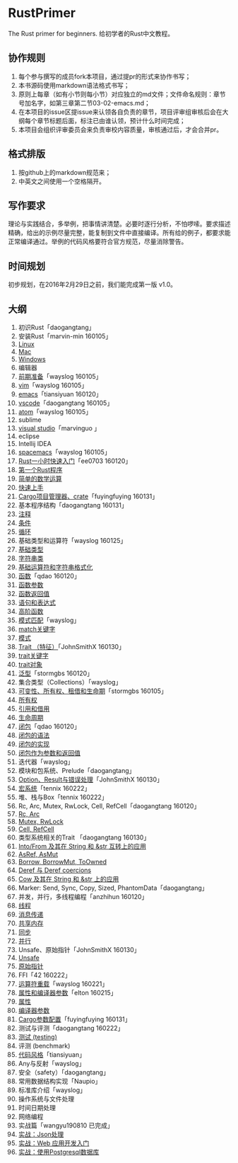 # RustPrimer
The Rust primer for beginners.
给初学者的Rust中文教程。

## 协作规则

1. 每个参与撰写的成员fork本项目，通过提pr的形式来协作书写；
2. 本书源码使用markdown语法格式书写；
3. 原则上每章（如有小节则每小节）对应独立的md文件；文件命名规则：章节号加名字，如第三章第二节03-02-emacs.md；
4. 在本项目的issue区提issue来认领各自负责的章节，项目评审组审核后会在大纲每个章节标题后面，标注已由谁认领，预计什么时间完成；
5. 本项目会组织评审委员会来负责审校内容质量，审核通过后，才会合并pr。

## 格式排版

1. 按github上的markdown规范来；
2. 中英文之间使用一个空格隔开。

## 写作要求

理论与实践结合，多举例，把事情讲清楚。必要时逐行分析，不怕啰嗦。要求描述精确，给出的示例尽量完整，能复制到文件中直接编译。所有给的例子，都要求能正常编译通过。举例的代码风格要符合官方规范，尽量消除警告。

## 时间规划

初步规划，在2016年2月29日之前，我们能完成第一版 v1.0。


## 大纲

1. 初识Rust「daogangtang」
2. 安装Rust「marvin-min 160105」
  1. [Linux](./02-install/02-01-install_rust_on_linux.md)
  2. [Mac](./02-install/02-02-install_rust_on_mac_os.md)
  3. [Windows](./02-install/02-03-install_rust_on_windows.md)
3. 编辑器
  1. [前期准备](./03-editors/03-01-before.md)「wayslog 160105」
  1. [vim](./03-editors/03-02-vim.md)「wayslog 160105」
  2. [emacs](./03-editors/03-03-emacs.md)「tiansiyuan 160120」
  3. [vscode](./03-editors/03-04-emacs.md)「daogangtang 160105」
  4. [atom](./03-editors/03-05-atom.md)「wayslog 160105」
  5. sublime
  6. [visual studio](./03-editors/03-07-visualstudio.md)「marvinguo 」
  7. eclipse
  8. Intellij IDEA
  9. [spacemacs](./03-editors/03-10-spacemacs.md)「wayslog 160105」
4. [Rust一小时快速入门](./04-quickstart/04-00-intro.md)「ee0703 160120」
  1. [第一个Rust程序](./04-quickstart/04-01-hello-world.md)
  2. [简单的数学运算](./04-quickstart/04-02-basic-math.md)
  3. [快速上手](./04-quickstart/04-03-cheet-sheet.md)
5. [Cargo项目管理器、crate](./05-cargo-projects-manager/05-cargo-projects-manager.md)「fuyingfuying 160131」
6. 基本程序结构「daogangtang 160131」
  1. [注释](./06-flow/06-01-comment.md)
  2. [条件](./06-flow/06-02-condition.md)
  3. [循环](./06-flow/06-03-repeatition.md)
7. 基础类型和运算符「wayslog 160125」
  1. [基础类型](07-primitive-type/07-01-types.md)
  2. [字符串类](07-primitive-type/07-02-strings.md)
  4. [基础运算符和字符串格式化](07-primitive-type/07-03-operator-and-format.md)
8. [函数](./08-function/08-00-overview.md)「qdao 160120」
  1. [函数参数](./08-function/08-01-argument.md)
  2. [函数返回值](./08-function/08-02-return_value.md)
  3. [语句和表达式](08-function/08-03-statement_expression.md)
  4. [高阶函数](08-function/08-04-high_order_function.md)
9. [模式匹配](09-match/09-00-overview.md)「wayslog」
  1. [match关键字](09-match/09-01-match.md)
  2. [模式](09-match/09-02-pattern.md)
10. [Trait （特征）](10-trait/10-00-overview.md)「JohnSmithX 160130」
  1. [trait关键字](10-trait/10-01-trait.md)
  2. [trait对象](10-trait/10-02-trait-object.md)
11. [泛型](11-generics/11-01-generics.md)「stormgbs 160120」
12. 集合类型（Collections）「wayslog」
13. [可变性、所有权、租借和生命期](13-ownership-system/13-00-ownership_system.md)「stormgbs 160105」
  1. [所有权](13-ownership-system/13-01-ownership.md)
  2. [引用和借用](13-ownership-system/13-02-borrowing_references.md)
  3. [生命周期](13-ownership-system/13-03-lifetimes.md)
14. [闭包](14-closure/14-00-overview.md)「qdao 160120」
  1. [闭包的语法](14-closure/14-01-syntax.md)
  2. [闭包的实现](14-closure/14-02-implementation.md)
  3. [闭包作为参数和返回值](14-closure/14-03-as_argument_return_value.md)
15. 迭代器「wayslog」
16. 模块和包系统、Prelude「daogangtang」
17. [Option、Result与错误处理](17-error-handling/17-01-option-result.md)「JohnSmithX 160130」
18. [宏系统](18-macro/18-01-macro.md)「tennix 160222」
19. 堆、栈与Box「tennix 160222」
20. Rc, Arc, Mutex, RwLock, Cell, RefCell「daogangtang 160120」
  1. [Rc, Arc](./20-rcarc/20-01-rcarc.md)
  2. [Mutex, RwLock](./20-rcarc/20-02-mutex.md)
  3. [Cell, RefCell](./20-rcarc/20-03-cell.md)
21. 类型系统相关的Trait 「daogangtang 160130」
  1. [Into/From 及其在 String 和 &str 互转上的应用](./21-intoborrow/21-01-into.md)
  2. [AsRef, AsMut](./21-intoborrow/21-02-asref.md)
  3. [Borrow, BorrowMut, ToOwned](./21-intoborrow/21-03-borrow.md)
  4. [Deref 与 Deref coercions](./21-intoborrow/21-04-deref.md)
  5. [Cow 及其在 String 和 &str 上的应用](./21-intoborrow/21-05-cow.md)
22. Marker: Send, Sync, Copy, Sized, PhantomData「daogangtang」
23. 并发，并行，多线程编程「anzhihun 160120」
  1. [线程](./23-concurrency-parallel-threads/24-01-thread.md)
  2. [消息传递](./23-concurrency-parallel-threads/24-02-message-passing.md)
  3. [共享内存](./23-concurrency-parallel-threads/24-03-share-memory.md)
  4. [同步](./23-concurrency-parallel-threads/24-04-synchronize.md)
  5. [并行](./23-concurrency-parallel-threads/24-05-parallel.md)
24. Unsafe、原始指针「JohnSmithX 160130」
  1. [Unsafe](24-unsafety-rawpointer/24-01-unsafety.md)
  2. [原始指针](24-unsafety-rawpointer/24-02-raw-pointer.md)
25. FFI「42 160222」
26. [运算符重载](26-operator-overload/26-01-operator.md)「wayslog 160221」
27. [属性和编译器参数](27-attr-and-compiler-args/27-00-preface.md)「elton 160215」
  1. [属性](27-attr-and-compiler-args/27-01-attributes.md)
  2. [编译器参数](27-attr-and-compiler-args/27-02-rustc-options.md)
28. [Cargo参数配置](28-cargo-detailed-cfg/28-01-cargo-detailed-cfg.md)「fuyingfuying 160131」
29. 测试与评测「daogangtang 160222」
  1. [测试 (testing)](29-testing/29-01-threearchtest.md)
  2. 评测 (benchmark)
30. [代码风格](30-coding-style/30-01-style.md)「tiansiyuan」
31. Any与反射「wayslog」
32. 安全（safety）「daogangtang」
33. 常用数据结构实现「Naupio」
34. 标准库介绍「wayslog」
  1. 操作系统与文件处理
  2. 时间日期处理
  3. 网络编程
35. 实战篇「wangyu190810 已完成」
  1. [实战：Json处理](37-test-example/json_data/readme.md)
  2. [实战：Web 应用开发入门](37-test-example/mysite/readme.md)
  3. [实战：使用Postgresql数据库](37-test-example/db/readme.md)
